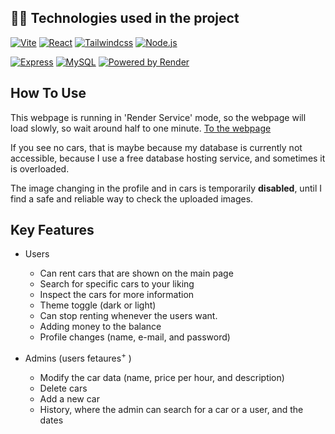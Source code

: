<!--
### 👨‍💻 Technologies used in the project

<img align="left" alt="React" width="30px" style="padding-right:10px;" src="https://cdn.jsdelivr.net/gh/devicons/devicon/icons/react/react-original.svg" />
<img align="left" alt="TailwindCss" width="30px" style="padding-right:10px;" src="https://cdn.jsdelivr.net/gh/devicons/devicon/icons/tailwindcss/tailwindcss-plain.svg" />
<img align="left" alt="NodeJS" width="30px" style="padding-right:10px;" src="https://cdn.jsdelivr.net/gh/devicons/devicon/icons/nodejs/nodejs-original.svg" />
<img align="left" alt="HTML" width="35px" style="padding-right:10px;" src="https://cdn.jsdelivr.net/gh/devicons/devicon/icons/html5/html5-plain.svg" />
<img align="left" alt="CSS" width="35px" style="padding-right:10px;" src="https://cdn.jsdelivr.net/gh/devicons/devicon/icons/css3/css3-plain.svg" />
<img align="left" alt="JavaScript" width="35px" style="padding-right:10px;" src="https://cdn.jsdelivr.net/gh/devicons/devicon/icons/javascript/javascript-plain.svg" />

<br />
<br />

#
-->

## 👨‍💻 Technologies used in the project

[![Vite](https://custom-icon-badges.demolab.com/badge/-Vite-c01baa?style=for-the-badge&logo=vite&logoColor=white)](https://vitejs.dev/)
[![React](https://custom-icon-badges.demolab.com/badge/-React-218AAB?style=for-the-badge&logo=react&logoColor=white)](https://reactjs.org/)
[![Tailwindcss](https://custom-icon-badges.demolab.com/badge/-Tailwindcss-21ab89?style=for-the-badge&logo=tailwindcss&logoColor=white)](https://tailwindcss.com/)
[![Node.js](https://custom-icon-badges.demolab.com/badge/-Node.js-339933?style=for-the-badge&logo=node.js&logoColor=white)](https://nodejs.org/)

[![Express](https://custom-icon-badges.demolab.com/badge/-Express-000000?style=for-the-badge&logo=express&logoColor=white)](https://expressjs.com/)
[![MySQL](https://custom-icon-badges.demolab.com/badge/-MySQL-2156ab?style=for-the-badge&logo=mysql&logoColor=white)](https://www.mysql.com/)
[![Powered by Render](https://custom-icon-badges.demolab.com/badge/-Powered_by_Render-2ca544?style=for-the-badge&logo=render&logoColor=white)](https://render.com/)

## How To Use

This webpage is running in 'Render Service' mode, so the webpage will load slowly, so wait around half to one minute. [To the webpage](https://carrent-frontend.onrender.com)

If you see no cars, that is maybe because my database is currently not accessible, because I use a free database hosting service, and sometimes it is overloaded.

The image changing in the profile and in cars is temporarily **disabled**, until I find a safe and reliable way to check the uploaded images.

## Key Features

- Users

  - Can rent cars that are shown on the main page
  - Search for specific cars to your liking
  - Inspect the cars for more information
  - Theme toggle (dark or light)
  - Can stop renting whenever the users want.
  - Adding money to the balance
  - Profile changes (name, e-mail, and password)

- Admins (users fetaures<sup>+</sup> )

  - Modify the car data (name, price per hour, and description)
  - Delete cars
  - Add a new car
  - History, where the admin can search for a car or a user, and the dates
